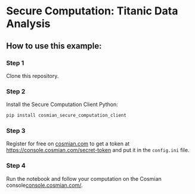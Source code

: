 # Secure Computation: Titanic Data Analysis

## How to use this example:

### Step 1
Clone this repository.


### Step 2
Install the Secure Computation Client Python:
```bash
pip install cosmian_secure_computation_client
```

### Step 3
Register for free on [cosmian.com](https://console.cosmian.com/) to get a token at https://console.cosmian.com/secret-token and put it in the `config.ini` file.


### Step 4
Run the notebook and follow your computation on the Cosmian console[console.cosmian.com/](https://console.cosmian.com).
